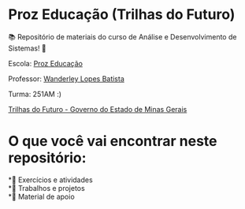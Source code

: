 # Proz Educação (Trilhas do Futuro)
📚 Repositório de materiais do curso de Análise e Desenvolvimento de Sistemas! 🚀

Escola: [Proz Educação](https://inscricao.prozeducacao.com.br/home-2024/)

Professor: [Wanderley Lopes Batista](https://capacidadevirtual.blogspot.com/p/curriculo-prof-wanderley_20.html)

Turma: 251AM :)

[Trilhas do Futuro - Governo do Estado de Minas Gerais](https://www.trilhasdefuturo.mg.gov.br/) 

# O que você vai encontrar neste repositório:
*📁 Exercícios e atividades</br>
*📁 Trabalhos e projetos</br>
*📁 Material de apoio
